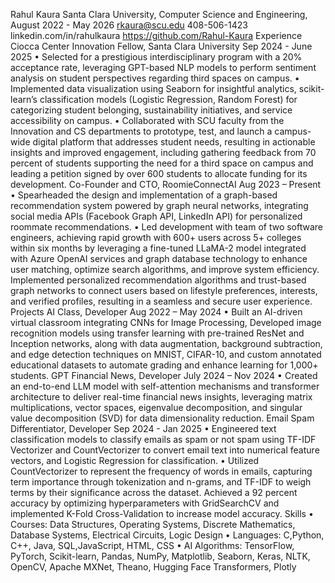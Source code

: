 Rahul Kaura
Santa Clara University, Computer Science and Engineering, August 2022 - May 2026
rkaura@scu.edu 408-506-1423 linkedin.com/in/rahulkaura https://github.com/Rahul-Kaura
Experience
Ciocca Center Innovation Fellow, Santa Clara University Sep 2024 - June 2025
• Selected for a prestigious interdisciplinary program with a 20% acceptance rate, leveraging GPT-based NLP
models to perform sentiment analysis on student perspectives regarding third spaces on campus.
• Implemented data visualization using Seaborn for insightful analytics, scikit-learn’s classification models
(Logistic Regression, Random Forest) for categorizing student belonging, sustainability initiatives, and service
accessibility on campus.
• Collaborated with SCU faculty from the Innovation and CS departments to prototype, test, and launch a
campus-wide digital platform that addresses student needs, resulting in actionable insights and improved
engagement, including gathering feedback from 70 percent of students supporting the need for a third space on
campus and leading a petition signed by over 600 students to allocate funding for its development.
Co-Founder and CTO, RoomieConnectAI Aug 2023 – Present
• Spearheaded the design and implementation of a graph-based recommendation system powered by graph
neural networks, integrating social media APIs (Facebook Graph API, LinkedIn API) for personalized roommate
recommendations.
• Led development with team of two software engineers, achieving rapid growth with 600+ users across 5+
colleges within six months by leveraging a fine-tuned LLaMA-2 model integrated with Azure OpenAI services
and graph database technology to enhance user matching, optimize search algorithms, and improve system
efficiency. Implemented personalized recommendation algorithms and trust-based graph networks to connect
users based on lifestyle preferences, interests, and verified profiles, resulting in a seamless and secure user
experience.
Projects
AI Class, Developer Aug 2022 – May 2024
• Built an AI-driven virtual classroom integrating CNNs for Image Processing, Developed image recognition
models using transfer learning with pre-trained ResNet and Inception networks, along with data augmentation,
background subtraction, and edge detection techniques on MNIST, CIFAR-10, and custom annotated educational
datasets to automate grading and enhance learning for 1,000+ students.
GPT Financial News, Developer July 2024 – Nov 2024
• Created an end-to-end LLM model with self-attention mechanisms and transformer architecture to deliver
real-time financial news insights, leveraging matrix multiplications, vector spaces, eigenvalue
decomposition, and singular value decomposition (SVD) for data dimensionality reduction.
Email Spam Differentiator, Developer Sep 2024 - Jan 2025
• Engineered text classification models to classify emails as spam or not spam using TF-IDF Vectorizer and
CountVectorizer to convert email text into numerical feature vectors, and Logistic Regression for classification.
• Utilized CountVectorizer to represent the frequency of words in emails, capturing term importance through
tokenization and n-grams, and TF-IDF to weigh terms by their significance across the dataset. Achieved a 92
percent accuracy by optimizing hyperparameters with GridSearchCV and implemented K-Fold
Cross-Validation to increase model accuracy.
Skills
• Courses: Data Structures, Operating Systems, Discrete Mathematics, Database Systems, Electrical Circuits, Logic
Design
• Languages: C,Python, C++, Java, SQL,JavaScript, HTML, CSS
• AI Algorithms: TensorFlow, PyTorch, Scikit-learn, Pandas, NumPy, Matplotlib, Seaborn, Keras, NLTK, OpenCV,
Apache MXNet, Theano, Hugging Face Transformers, Plotly
